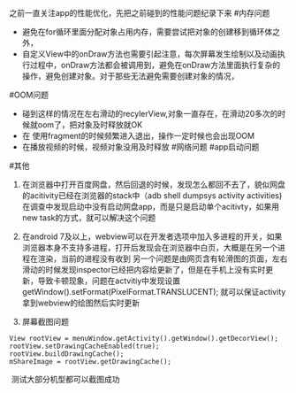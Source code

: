 之前一直关注app的性能优化，先把之前碰到的性能问题纪录下来
#内存问题

+ 避免在for循环里面分配对象占用内存，需要尝试把对象的创建移到循环体之外，
+ 自定义View中的onDraw方法也需要引起注意，每次屏幕发生绘制以及动画执行过程中，onDraw方法都会被调用到，避免在onDraw方法里面执行复杂的操作，避免创建对象。对于那些无法避免需要创建对象的情况，

#OOM问题
+ 碰到这样的情况在左右滑动的recylerView,对象一直存在，在滑动20多次的时候就oom了，把对象及时释放就OK
+ 在 使用fragment的时候频繁进入退出，操作一定时候也会出现OOM
+ 在播放视频的时候，视频对象没用及时释放
#网络问题
#app启动问题

#其他
1. 在浏览器中打开百度网盘，然后回退的时候，发现怎么都回不去了，貌似网盘的acitivity已经在浏览器的stack中（adb shell dumpsys activity activities)
在调查中发现启动中没有启动网盘app，而是只是启动单个acitivty，如果用new task的方式，就可以解决这个问题

2. 在android 7及以上，webview可以在开发者选项中加入多进程的开关，如果浏览器本身不支持多进程，打开后发现会在浏览器中白页，大概是在另一个进程在渲染，当前的进程没有收到
另一个问题是由网页含有轮滑图的页面，左右滑动的时候发现inspector已经把内容给更新了，但是在手机上没有实时更新，导致卡顿现象，问题在actvitiy中发现设置
getWindow().setFormat(PixelFormat.TRANSLUCENT);
就可以保证activity拿到webview的绘图然后实时更新

3. 屏幕截图问题
```
View rootView = menuWindow.getActivity().getWindow().getDecorView();
rootView.setDrawingCacheEnabled(true);
rootView.buildDrawingCache();
mShareImage = rootView.getDrawingCache();
```
  测试大部分机型都可以截图成功
